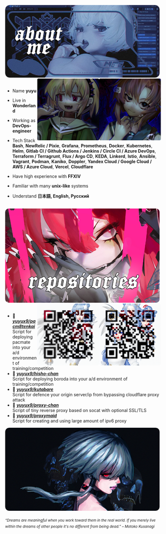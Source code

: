 <div>
<img src="./bg.png" width="500" />
<img src="./idk.png" width="200" align="right" />
<img src="./idk2.png" width="200" align="right" />
<br/>
<br/>
  
- Name **yuyu**

- Live in **Wonderland**

- Working as **DevOps-engineer**

- Tech Stack **Bash**, **NewRelic / Pixie**, **Grafana**, **Prometheus**, **Docker**, **Kubernetes**, **Helm**, **Gitlab CI / Github Actions / Jenkins / Circle CI / Azure DevOps**, **Terraform / Terragrunt**, **Flux / Argo CD**, **KEDA**, **Linkerd**, **Istio**, **Ansible**, **Vagrant**, **Podman**, **Kaniko**, **Doppler**, **Yandex Cloud / Google Cloud / AWS / Azure Cloud**, **Vercel**, **Cloudflare**

- Have high experience with **FFXIV**
  
- Familiar with many **unix-like** systems

- Understand **日本語, English, Русский**
<br/>
<img src="./somesomesome.png" width="500" />
<img src="./tg.png" width="200" align="right" />
<img src="./ayo.png" width="200" align="right" />
<br/>
<br/>
  
- 📌 [***yuyux9/pacm8tenkai***](https://github.com/yuyux9/pacm8tenkai) <br/>
  Script for deploying pacmate into your a/d environment of training/competition
- 📌 [***yuyux9/hisho-chan***](https://github.com/yuyux9/hisho-chan) <br/>
  Script for deploying boroda into your a/d environment of training/competition
- 📌 [***yuyux9/kutabare***](https://github.com/yuyux9/kutabare) <br/>
  Script for defence your origin server/ip from bypassing cloudflare proxy attack
- 📌 [***yuyux9/proxy-chan***](https://github.com/yuyux9/proxy-chan) <br/>
  Script of tiny reverse proxy based on socat with optional SSL/TLS
- 📌 [***yuyux9/proxymaid***](https://github.com/yuyux9/proxymaid) <br/>
  Script for creating and using large amount of ipv6 proxy

<img src="./final.png" width="500" /><br/>
  
<sub> *“Dreams are meaningful when you work toward them in the real world. If you merely live within the dreams of other people it's no different from being dead.” – Motoko Kusanagi* </sub>
</div>

